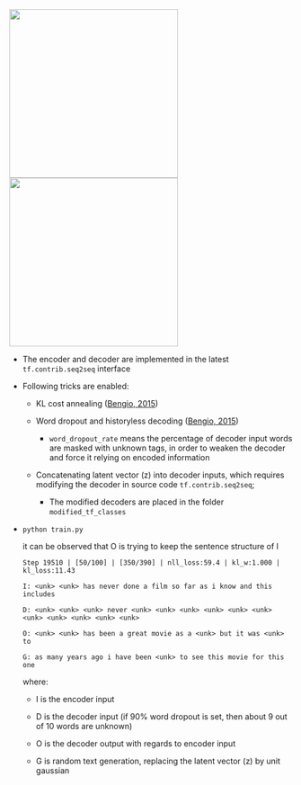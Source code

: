 <img src="https://github.com/zhedongzheng/finch/blob/master/assets/vrae_struct.jpg" height='300'>

<img src="https://github.com/zhedongzheng/finch/blob/master/assets/vrae.png" height="300">

* The encoder and decoder are implemented in the latest ```tf.contrib.seq2seq``` interface

* Following tricks are enabled:

    * KL cost annealing ([Bengio, 2015](https://arxiv.org/abs/1511.06349))

    * Word dropout and historyless decoding ([Bengio, 2015](https://arxiv.org/abs/1511.06349))
        * ```word_dropout_rate``` means the percentage of decoder input words are masked with unknown tags, in order to weaken the decoder and force it relying on encoded information

    * Concatenating latent vector (z) into decoder inputs, which requires modifying the decoder in source code ```tf.contrib.seq2seq```;
        * The modified decoders are placed in the folder ``` modified_tf_classes ```

* ``` python train.py ```

    it can be observed that O is trying to keep the sentence structure of I
  
    ```
    Step 19510 | [50/100] | [350/390] | nll_loss:59.4 | kl_w:1.000 | kl_loss:11.43 

    I: <unk> <unk> has never done a film so far as i know and this includes

    D: <unk> <unk> <unk> never <unk> <unk> <unk> <unk> <unk> <unk> <unk> <unk> <unk> <unk> <unk>

    O: <unk> <unk> has been a great movie as a <unk> but it was <unk> to

    G: as many years ago i have been <unk> to see this movie for this one
    ```
  where:
    * I is the encoder input

    * D is the decoder input (if 90% word dropout is set, then about 9 out of 10 words are unknown)

    * O is the decoder output with regards to encoder input

    * G is random text generation, replacing the latent vector (z) by unit gaussian
